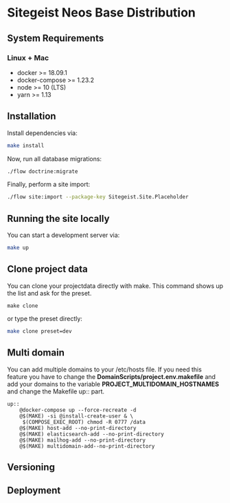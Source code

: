 # Sitegeist Neos Base Distribution

## System Requirements

### Linux + Mac

* docker >= 18.09.1
* docker-compose >= 1.23.2
* node >= 10 (LTS)
* yarn >= 1.13

## Installation

Install dependencies via:

```sh
make install
```

Now, run all database migrations:

```sh
./flow doctrine:migrate
```

Finally, perform a site import:

```sh
./flow site:import --package-key Sitegeist.Site.Placeholder
```

## Running the site locally

You can start a development server via:

```sh
make up
```

## Clone project data

You can clone your projectdata directly with make. This command shows up the list and ask for the preset.

```
make clone
```

or type the preset directly:

```sh
make clone preset=dev
```

## Multi domain

You can add multiple domains to your /etc/hosts file. If you need this feature you have to change the **DomainScripts/project.env.makefile** and add your domains to the variable **PROJECT_MULTIDOMAIN_HOSTNAMES** and change the Makefile up:: part.

```
up::
	@docker-compose up --force-recreate -d
	@$(MAKE) -si @install-create-user & \
	 $(COMPOSE_EXEC_ROOT) chmod -R 0777 /data
	@$(MAKE) host-add --no-print-directory
	@$(MAKE) elasticsearch-add --no-print-directory
	@$(MAKE) mailhog-add --no-print-directory
	@$(MAKE) multidomain-add--no-print-directory
```

## Versioning

<!-- @TODO: Versioning -->

## Deployment

<!-- @TODO: Deployment -->
